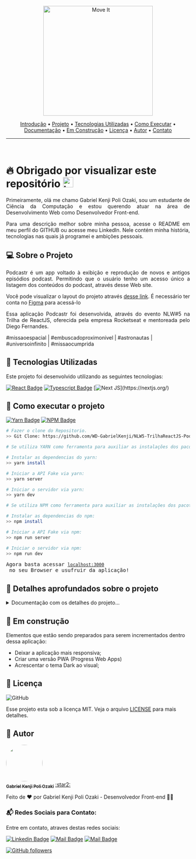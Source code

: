 <p align="center" id="introducao">
   <img src="./public/logo.png" alt="Move It" width="300"/>
</p>

<p align="center">
 <a href="#introducao">Introdução</a> •
 <a href="#projeto">Projeto</a> •
 <a href="#tecnologias">Tecnologias Utilizadas</a> • 
 <a href="#execucao">Como Executar</a> • 
 <a href="#documentacao">Documentação</a> • 
 <a href="#construcao">Em Construção</a> •
 <a href="#licenca">Licença</a> •
 <a href="#autor">Autor</a> •
 <a href="#contato">Contato</a> 
</p>

--------------------------- 

<br>

# :fire: <Strong> Obrigado por visualizar este repositório </Strong> <img src="https://user-images.githubusercontent.com/1303154/88677602-1635ba80-d120-11ea-84d8-d263ba5fc3c0.gif" width="28px" alt="hi">

<p align="justify"> Primeiramente, olá me chamo Gabriel Kenji Poli Ozaki, sou um estudante de Ciência da Computação e estou querendo atuar na área de Desenvolvimento Web como Desenvolvedor Front-end. </p>

<p align="justify"> Para uma descrição melhor sobre minha pessoa, acesse o README em meu perfil do GITHUB ou acesse meu LinkedIn. Nele contém minha história, tecnologias nas quais já programei e ambições pessoais. </p>

## :computer: <strong id="projeto">Sobre o Projeto </strong>

<p align="justify">Podcastr é um app voltado à exibição e reprodução de novos e antigos episódios podcast. Permitindo que o usuário tenho um acesso único a listagem dos conteúdos do podcast, através desse Web site.</p>

<p align="justify"> Você pode visualizar o layout do projeto através <a href="https://www.figma.com/file/UwFEntsHpHYJlHNQAQr4gA/Podcastr/duplicate">desse link</a>. É necessário ter conta no <a href="https://www.figma.com/">Figma</a> para acessá-lo </p>

<p align="justify">Essa aplicação Podcastr foi desenvolvida, através do evento NLW#5 na Trilha de ReactJS, oferecida pela empresa Rocketseat e mentoreada pelo Diego Fernandes.</p>

<span> #missaoespacial | #embuscadoproximonivel | #astronautas | #universoinfinito | #missaocumprida </span>

## :rocket: <Strong id="tecnologias"> Tecnologias Utilizadas </Strong>

<p align="justify"> Este projeto foi desenvolvido utilizando as seguintes tecnologias: </p>

[![React Badge](https://img.shields.io/badge/-React-61DBFB?style=for-the-badge&labelColor=black&logo=react&logoColor=61DBFB)](https://reactjs.org/)  [![Typescript Badge](https://img.shields.io/badge/-Typescript-007acc?style=for-the-badge&labelColor=black&logo=typescript&logoColor=007acc)](https://www.typescriptlang.org/)  [![Next JS](https://img.shields.io/badge/Nextjs-blueviolet.svg?style=for-the-badge&amp;logo=Next.js&amp;labelColor=000000&amp;logoWidth=20")](https://nextjs.org/)

## :runner: <strong id="execucao"> Como executar o projeto </strong>

[![Yarn Badge](https://img.shields.io/badge/yarn-1.22.5-brightgreen)](https://classic.yarnpkg.com/en/docs/install/#windows-stable) [![NPM Badge](https://img.shields.io/badge/npm-6.14.11-brightgreen)](https://nodejs.org/en/download/)

```bash
# Fazer o clone do Repositorio.
>> Git Clone: https://github.com/WD-GabrielKenji/NLW5-TrilhaReactJS-Podcastr
```

```bash
# Se utiliza YARN como ferramenta para auxiliar as instalações dos pacotes dentro do Node.js, executar os procedimentos abaixo:

# Instalar as dependencias do yarn: 
>> yarn install

# Iniciar a API Fake via yarn:
>> yarn server

# Iniciar o servidor via yarn:
>> yarn dev
```

```bash
# Se utiliza NPM como ferramenta para auxiliar as instalações dos pacotes dentro do Node.js, executar os procedimentos abaixo:

# Instalar as dependencias do npm:
>> npm install

# Iniciar a API Fake via npm:
>> npm run server

# Iniciar o servidor via npm:
>> npm run dev
```

<pre>
Agora basta acessar <a href="http://localhost:3000" rel="nofollow"><code>localhost:3000</code></a> no seu Browser e usufruir da aplicação!
</pre>


## :book: <strong id="documentacao"> Detalhes aprofundados sobre o projeto </strong>

<details>
<summary>
  Documentação com os detalhes do projeto...
</summary>

<br>

<h2><strong>Conceitos e Praticas utilizadas:</strong></h2>

<p align="justify">Utilizamos os conceitos do React de Componentes, Fragment, Propriedades e Estados na criação e comunicação de informações em eles.</p>

<p align="justify">TypeScript serve para utilizar uma linguagem de tipagem, dando um formato ou parâmetros aos dados que estão sendo recebidos, ou seja, podemos assim saber os dados presentes dentro de uma variável ou os dados que uma função necessita receber, o que facilitaria o entendimento e principalmente na necessidade de uma manutenção do código.</p>

<p align="justify">O framework NextJS que é um framework por cima do React irá diminuir as responsabilidades do Back-end e ajudará na criação das interfaces da aplicação com o conceito SSG (Static Site Generation), fazendo o fluxo de forma totalmente automatizada, onde determinamos um tempo para ela seja atualizada e após esse tempo o NextJS irá recarrega-la com o novo conteúdo.</p>

<p align="justify">Desenvolvemos para esta aplicação, o conceito de SSG, para que ela seja gerada de forma estática (SSG), trazendo assim, mais performance e uma melhor experiencia para o usuário.</p>

<p align="justify">O conceito SSG, foi utilizado nesta aplicação, pois como os conteúdos dos episódios podcasts, contém, para ambos os usuários, os mesmos detalhes para cada episódio, sendo somente alterado a lista dos episódios a cada lançamento, em um determinado período (determinado dentro do “getStaticProps”). Assim, não há necessidade de ser feita várias requisições ao Back-end, para obter os mesmos conteúdos e também para melhorar a indexação nas paginas da aplicação (SEO), pois assim que os conteúdos forem carregados na primeira requisição feita, o conteúdo da página ficará disponível para qualquer mecanismo de busca ou Crawlers que vierem buscar as informações desejadas, até mesmo se alguns deles estiverem com o JavaScript desabilitado.</p>

<p align="justify">Junto com o conceito SSG, foi utilizado o conceito de Incremental Static Regeneration, que podemos fazer especificações dos conteúdos que devem ser gerados estaticamente junto com o build/requisição da página.</p>

<h2><strong>Ferramentas e Bibliotecas utilizadas no desenvolvimento:</strong></h2>

<p align="justify">A ferramenta JSON Server é muito boa, para simular uma API Fake, principalmente quando estamos desenvolvendo o Front-end e ainda não temos um API pronta para uso.  Essa ferramenta irá converter um arquivo JSON e transforma-la em uma API com listagem, filtro, relacionamento, paginação, criação, update, delete, para assim ir criando o projeto já consumindo uma API.</p>

<p align="justify">A ferramenta SASS/SCSS é um pré-processador CSS que permite escrever CSS de uma maneira diferente, onde podemos utilizar diversas funcionabilidades que está ferramenta oferece, por exemplo, o encadeamento de elementos dentro de um elemento pai.</p>

<p align="justify">A biblioteca Axios para fazer requisições HTTP, que traz algumas funcionabilidades, que são o entendimento pelo padrão do JSON e configuração de um baseURL (caminho URL padrão), assim só será necessário fazer a chamada da rota(s) com seu(s) parâmetro(s).</p>

<h2><strong>BÔNUS:</strong></h2>

<p align="justify"> <strong>O deploy</strong> foi feito da maneira mais pratica, onde utilizamos um serviço de deploy especializados para aplicações Front-end, chamado <strong>“Vercel”</strong> e seguimos a seguintes etapas para concluir o deploy: </p>

```bash
# Crie uma conta no site da Vercel:
>> https://vercel.com/

# Baixar o CLI Vercel pelo npm na aplicação:
>> npm i -g vercel

# Verificar se está disponivel o CLI Vercel:
>> vercel -h

# Fazendo o login (Siga os passos apresentados):
>> vercel login

# Preparando o deploy da aplicação (Responda e siga os passos apresentados):
>> vercel
```

</details>

## :construction: <strong id="construcao"> Em construção </strong>

<p> Elementos que estão sendo preparados para serem incrementados dentro dessa aplicação: </p>

<ul>
    <li> Deixar a aplicação mais responsiva; </li>
    <li> Criar uma versão PWA (Progress Web Apps) </li>
    <li> Acrescentar o tema Dark ao visual; </li>
</ul>

## :closed_book: <strong id="licenca"> Licença </strong>

<img alt="GitHub" src="https://img.shields.io/github/license/facebook/react"/>

Esse projeto esta sob a licença MIT. Veja o arquivo [LICENSE](LICENSE) para mais detalhes.

## :boy: <strong id="autor"> Autor </strong>

<a href="https://github.com/WD-GabrielKenji">
 <img style="border-radius: 50%;" src="https://avatars.githubusercontent.com/u/77596710?s=400&u=70de2ffcac45b9e0db00c828fe785d4a76ac3f65&v=4" width="100px;" alt=""/>
 <br />
 <sub><b>Gabriel Kenji Poli Ozaki</b></sub></a> <a href="https://github.com/WD-GabrielKenji" title="Perfil Github"> :star2: 
</a>


Feito de ❤️ por Gabriel Kenji Poli Ozaki - Desenvolvedor Front-end 👋🏽

### :mailbox_with_mail: <strong id="contato"> Redes Sociais para Contato: </strong>

<p> Entre em contato, atraves destas redes sociais: </p>

[![Linkedin Badge](https://img.shields.io/badge/-Gabriel_Kenji_Poli_Ozaki-0e76a8?style=flat&labelColor=0e76a8&logo=linkedin&logoColor=white)](https://www.linkedin.com/in/wdkenji/)  [![Mail Badge](https://img.shields.io/badge/-@biel.kenjii-C63381?style=flat&labelColor=C63381&logo=instagram&logoColor=white)](https://www.instagram.com/biel.kenjii/)  [![Mail Badge](https://img.shields.io/badge/-g.kenjiJS-c0392b?style=flat&labelColor=c0392b&logo=gmail&logoColor=white)](mailto:g.kenjiJS@gmail.com)

[![GitHub followers](https://img.shields.io/github/followers/WD-GabrielKenji.svg?style=social&label=Follow&maxAge=2592000)](https://github.com/WD-GabrielKenji)
